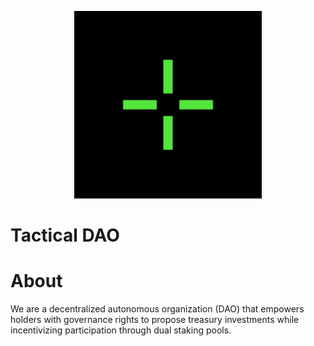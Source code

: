 <p align="center">
  <img src="/assets/tactical.png" width="300" alt="Tactical DAO Banner">
</p>

# Tactical DAO
# About
We are a decentralized autonomous organization (DAO) that empowers holders with governance rights to propose treasury investments while incentivizing participation through dual staking pools.
